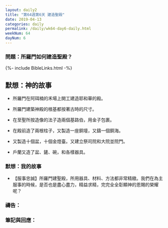 ```yaml
---
layout: daily2
title: "第64週第6天 建造聖殿"
date: 2019-04-13
categories: daily
permalink: /daily/wk64-day6-daily.html
weekNum: 64
dayNum: 6
---
```


### 問題：所羅門如何建造聖殿？
 
{%- include BibleLinks.html -%}

## 默想：神的故事
+ 所羅門在阿珥楠的禾場上開工建造耶和華的殿。

+ 所羅門建築神殿的根基都按著古時的尺寸。

+ 在至聖所按造像的法子造兩個基路伯，用金子包裹。

+ 在殿前造了兩根柱子，又製造一座銅壇，又鑄一個銅海。

+ 又製造十個盆，十個金燈臺。又建立祭司院和大院並院門。

+ 戶蘭又造了盆、鏟、碗，和各樣器具。

### 默想：我的故事
+ 【服事忠誠】所羅門建聖殿，所用器具、材料、方法都非常精緻。我們在為主服事的時候，是否也是盡心盡力，精益求精，完完全全彰顯神的恩賜的榮耀呢？

### 禱告：

### 筆記與回應：

